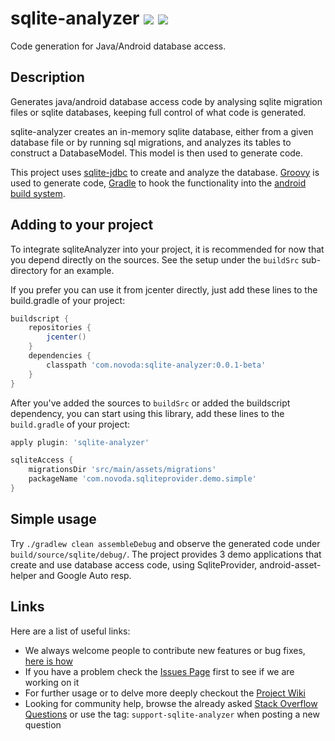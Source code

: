 # sqlite-analyzer [![](http://ci.novoda.com/buildStatus/icon?job=sqlite-analyzer)](http://ci.novoda.com/job/sqlite-analyzer/lastBuild/console) [![](https://raw.githubusercontent.com/novoda/novoda/master/assets/btn_apache_lisence.png)](LICENSE.txt)

Code generation for Java/Android database access.

## Description

Generates java/android database access code by analysing sqlite migration files or sqlite databases, keeping full control of what code is generated.

sqlite-analyzer creates an in-memory sqlite database, either from a given database file or by running sql migrations, and analyzes its tables to construct a DatabaseModel. This model is then used to generate code.

This project uses [sqlite-jdbc](https://bitbucket.org/xerial/sqlite-jdbc) to create and analyze the database. [Groovy](http://groovy.codehaus.org/) is used to generate code, [Gradle](http://www.gradle.org/) to hook the functionality into the [android build system](http://tools.android.com/tech-docs/new-build-system).

## Adding to your project

To integrate sqliteAnalyzer into your project, it is recommended for now that you depend directly on the sources. See the setup under the
`buildSrc` sub-directory for an example.

If you prefer you can use it from jcenter directly, just add these lines to the build.gradle of your project:

```groovy
buildscript {
    repositories {
        jcenter()
    }
    dependencies {
        classpath 'com.novoda:sqlite-analyzer:0.0.1-beta'
    }
}
```

After you've added the sources to `buildSrc` or added the buildscript dependency, you can start using this library, add these lines to the `build.gradle` of your project:

```groovy
apply plugin: 'sqlite-analyzer'

sqliteAccess {
    migrationsDir 'src/main/assets/migrations'
    packageName 'com.novoda.sqliteprovider.demo.simple'
}
```


## Simple usage

Try `./gradlew clean assembleDebug` and observe the generated code under `build/source/sqlite/debug/`.
The project provides 3 demo applications that create and use database access code, using SqliteProvider, android-asset-helper and Google Auto resp.


## Links

Here are a list of useful links:

 * We always welcome people to contribute new features or bug fixes, [here is how](https://github.com/novoda/novoda/blob/master/CONTRIBUTING.md)
 * If you have a problem check the [Issues Page](https://github.com/novoda/sqlite-analyzer/issues) first to see if we are working on it
 * For further usage or to delve more deeply checkout the [Project Wiki](https://github.com/novoda/sqlite-analyzer/wiki)
 * Looking for community help, browse the already asked [Stack Overflow Questions](http://stackoverflow.com/questions/tagged/support-sqlite-analyzer) or use the tag: `support-sqlite-analyzer` when posting a new question

